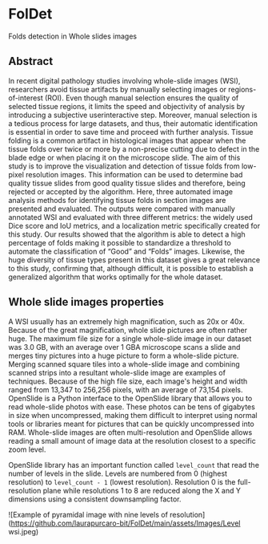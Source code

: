 # FolDet
Folds detection in Whole slides images


## Abstract
In recent digital pathology studies involving whole-slide images (WSI), researchers avoid tissue artifacts by
manually selecting images or regions-of-interest (ROI). Even though manual selection ensures the quality of
selected tissue regions, it limits the speed and objectivity of analysis by introducing a subjective userinteractive step. 
Moreover, manual selection is a tedious process for large datasets, and thus, their automatic
identification is essential in order to save time and proceed with further analysis. Tissue folding is a common
artifact in histological images that appear when the tissue folds over twice or more by a non-precise cutting
due to defect in the blade edge or when placing it on the microscope slide. The aim of this study is to improve
the visualization and detection of tissue folds from low-pixel resolution images. This information can be used
to determine bad quality tissue slides from good quality tissue slides and therefore, being rejected or
accepted by the algorithm. Here, three automated image analysis methods for identifying tissue folds in
section images are presented and evaluated. The outputs were compared with manually annotated WSI and
evaluated with three different metrics: the widely used Dice score and IoU metrics, and a localization metric
specifically created for this study. Our results showed that the algorithm is able to detect a high percentage
of folds making it possible to standardize a threshold to automate the classification of “Good” and “Folds”
images. Likewise, the huge diversity of tissue types present in this dataset gives a great relevance to this
study, confirming that, although difficult, it is possible to establish a generalized algorithm that works
optimally for the whole dataset.

## Whole slide images properties
A WSI usually has an extremely high magnification, such as 20x or 40x. Because of the great magnification,
whole slide pictures are often rather huge. The maximum file size for a single whole-slide image in our dataset
was 3.0 GB, with an average over 1 GBA microscope scans a slide and merges tiny pictures into a huge picture
to form a whole-slide picture. Merging scanned square tiles into a whole-slide image and combining scanned
strips into a resultant whole-slide image are examples of techniques. Because of the high file size, each
image's height and width ranged from 13,347 to 256,256 pixels, with an average of 73,154 pixels.
OpenSlide is a Python interface to the OpenSlide library that allows you to read whole-slide photos with ease.
These photos can be tens of gigabytes in size when uncompressed, making them difficult to interpret using
normal tools or libraries meant for pictures that can be quickly uncompressed into RAM. Whole-slide images
are often multi-resolution and OpenSlide allows reading a small amount of image data at the resolution
closest to a specific zoom level.

OpenSlide library has an important function called `level_count` that read the number of levels in the slide.
Levels are numbered from 0 (highest resolution) to `level_count - 1` (lowest resolution). Resolution 0 is
the full-resolution plane while resolutions 1 to 8 are reduced along the X and Y dimensions using a consistent
downsampling factor.

![Example of pyramidal image with nine levels of resolution](https://github.com/laurapurcaro-bit/FolDet/main/assets/Images/Level wsi.jpeg)

```python

```

